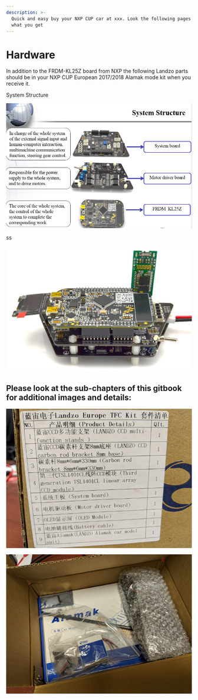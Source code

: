 ```yaml
---
description: >-
  Quick and easy buy your NXP CUP car at xxx. Look the following pages and see
  what you get
---
```


# Hardware



In addition to the FRDM-KL25Z board from NXP the following Landzo parts should be in your NXP CUP European 2017/2018 Alamak mode kit when you receive it.

System Structure

![](../../../.gitbook/assets/grafik%20%2811%29.png)

ss



![](../../../.gitbook/assets/grafik.png)

## Please look at the sub-chapters of this gitbook for additional images and details:

![](../../../.gitbook/assets/IMG_20171221_133617.png)

![](../../../.gitbook/assets/IMG_20171221_133637.png)

